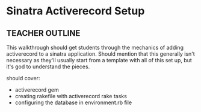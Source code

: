 # Sinatra Activerecord Setup

## TEACHER OUTLINE
This walkthrough should get students through the mechanics of adding activerecord to a sinatra application. Should mention that this generally isn't necessary as they'll usually start from a template with all of this set up, but it's god to understand the pieces.

should cover:
- activerecord gem
- creating rakefile with activerecord rake tasks
- configuring the database in environment.rb file
